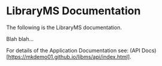 # LibraryMS Documentation

The following is the LibraryMS documentation.

Blah blah...

For details of the Application Documentation see: (API Docs)[https://mkdemo01.github.io/libms/api/index.html].
